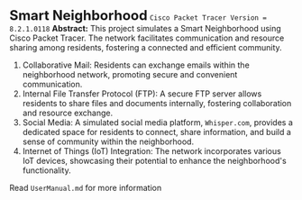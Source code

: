 
<font size="5">**Smart Neighborhood**</font>
`Cisco Packet Tracer Version = 8.2.1.0118`
**Abstract:**
This project simulates a Smart Neighborhood using Cisco Packet Tracer. The network facilitates communication and resource sharing among residents, fostering a connected and efficient community.
1. Collaborative Mail: Residents can exchange emails within the neighborhood network, promoting secure and convenient communication.
2. Internal File Transfer Protocol (FTP): A secure FTP server allows residents to share files and documents internally, fostering collaboration and resource exchange.
3. Social Media: A simulated social media platform, `Whisper.com`, provides a dedicated space for residents to connect, share information, and build a sense of community within the neighborhood.
4. Internet of Things (IoT) Integration: The   network incorporates various IoT devices, showcasing their potential to enhance the neighborhood's functionality.

Read `UserManual.md` for more information